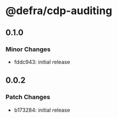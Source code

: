 # @defra/cdp-auditing

## 0.1.0

### Minor Changes

- fddc943: initial release

## 0.0.2

### Patch Changes

- b173284: initial release
